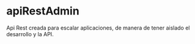 # apiRestAdmin
Api Rest creada para escalar aplicaciones, de manera de tener aislado el desarrollo y la API.

